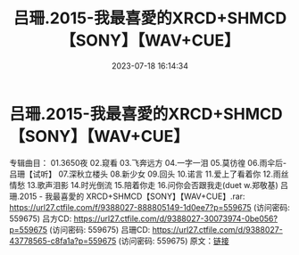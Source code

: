 ﻿---
title: 吕珊.2015-我最喜愛的XRCD+SHMCD【SONY】【WAV+CUE】
date: 2023-07-18 16:14:34
categories: WAV车载音乐、镜像
tags: 华语中文
---
# 吕珊.2015-我最喜愛的XRCD+SHMCD【SONY】【WAV+CUE】

专辑曲目：
01.3650夜
02.窥看
03.飞奔远方
04.一字一泪
05.莫彷徨
06.雨伞后-吕珊【试听】
07.深秋立楼头
08.新少女
09.回头
10.诺言
11.爱上了看着你
12.雨丝情愁
13.歌声泪影
14.时光倒流
15.陪着你走
16.问你会否跟我走(duet w.郑敬基)
吕珊.2015 - 我最喜愛的 XRCD+SHMCD【SONY】【WAV+CUE】.rar: https://url27.ctfile.com/f/9388027-888805149-1d0ee7?p=559675
(访问密码: 559675)
吕方CD: https://url27.ctfile.com/d/9388027-30073974-0be056?p=559675
(访问密码: 559675)
吕珊CD: https://url27.ctfile.com/d/9388027-43778565-c8fa1a?p=559675
(访问密码: 559675)
原文：[链接](https://blog.sina.com.cn/s/blog_1647c7e76010312qn.html)